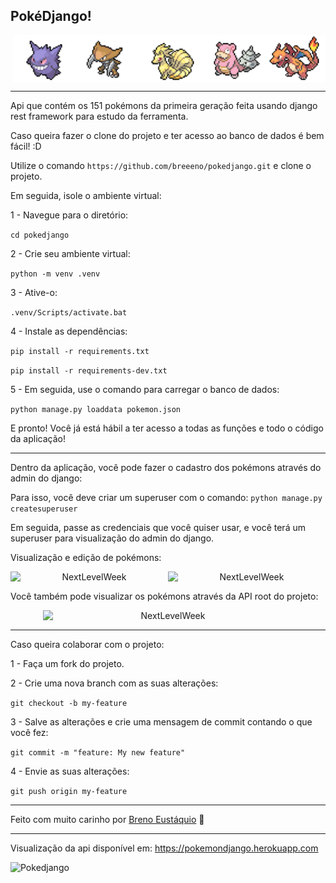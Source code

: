 ## PokéDjango!
<p align="center" style="display: flex; align-items: flex-start; justify-content: right;">
<img alt="NextLevelWeek" title="#NextLevelWeek" src="./contrib/gengar.png" width="100px">
<img alt="NextLevelWeek" title="#NextLevelWeek" src="./contrib/kabutops.png" width=100px">
<img alt="NextLevelWeek" title="#NextLevelWeek" src="./contrib/ninetales.png" width=100px">
<img alt="NextLevelWeek" title="#NextLevelWeek" src="./contrib/slowbro.png" width=100px">
<img alt="NextLevelWeek" title="#NextLevelWeek" src="./contrib/charizard.png" width=100px">

---
Api que contém os 151 pokémons da primeira geração feita usando django rest framework para estudo da ferramenta.


Caso queira fazer o clone do projeto e ter acesso ao banco de dados é bem fácil! :D

Utilize o comando
``https://github.com/breeeno/pokedjango.git`` 
e clone o projeto.

Em seguida, isole o ambiente virtual:

1 - Navegue para o diretório:

``cd pokedjango``

2 - Crie seu ambiente virtual:

```python -m venv .venv```

3 - Ative-o:

``.venv/Scripts/activate.bat``

4 - Instale as dependências:

``pip install -r requirements.txt``

``pip install -r requirements-dev.txt``

5 - Em seguida, use o comando para carregar o banco de dados:

``python manage.py loaddata pokemon.json`` 

E pronto! Você já está hábil a ter acesso a todas as funções e todo o código da aplicação!

---
Dentro da aplicação, você pode fazer o cadastro dos pokémons através do admin do django:

Para isso, você deve criar um superuser com o comando:
``python manage.py createsuperuser``

Em seguida, passe as credenciais que você quiser usar, e você terá um superuser para visualização do admin do django.




Visualização e edição de pokémons:
<p align="center" style="display: flex; align-items: flex-start; justify-content: center;">
  <img alt="NextLevelWeek" title="#NextLevelWeek" src="./contrib/admin.png" width="400px">
  <img alt="NextLevelWeek" title="#NextLevelWeek" src="./contrib/pkm.png" width="400px">

</p>
Você também pode visualizar os pokémons através da API root do projeto:
<p align="center" style="display: flex; align-items: flex-start; justify-content:center;">
  <img alt="NextLevelWeek" title="#NextLevelWeek" src="./contrib/root.png" width="400px">
</p>

---

Caso queira colaborar com o projeto:

1 - Faça um fork do projeto.

2 - Crie uma nova branch com as suas alterações: 

``git checkout -b my-feature``

3 - Salve as alterações e crie uma mensagem de commit contando o que você fez: 

``git commit -m "feature: My new feature"``

4 - Envie as suas alterações: 

``git push origin my-feature``

---
Feito com muito carinho por  <a href="https://www.linkedin.com/in/breno-eustáquio/">Breno Eustáquio</a> &#128013;

---
Visualização da api disponível em:
https://pokemondjango.herokuapp.com

![Pokedjango](https://github.com/breeeno/pokedjango/actions/workflows/Pokedjango.yml/badge.svg)